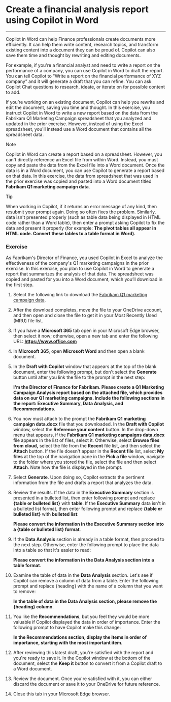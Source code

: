 # Create a financial analysis report using Copilot in Word
---
Copilot in Word can help Finance professionals create documents more efficiently. It can help them write content, research topics, and transform existing content into a document they can be proud of. Copilot can also save them time and thought by rewriting and editing documents.

For example, if you're a financial analyst and need to write a report on the performance of a company, you can use Copilot in Word to draft the report. You can tell Copilot to “Write a report on the financial performance of XYZ company” and it will generate a draft that you can refine. You can ask Copilot Chat questions to research, ideate, or iterate on for possible content to add.

If you’re working on an existing document, Copilot can help you rewrite and edit the document, saving you time and thought. In this exercise, you instruct Copilot in Word to write a new report based on the data from the Fabrikam Q1 Marketing Campaign spreadsheet that you analyzed and updated in the prior exercise. However, instead of using the Excel spreadsheet, you'll instead use a Word document that contains all the spreadsheet data.

> [!NOTE]
> Copilot in Word can create a report based on a spreadsheet. However, you can't directly reference an Excel file from within Word. Instead, you must copy and paste the data from the Excel file into a Word document. Once the data is in a Word document, you can use Copilot to generate a report based on that data. In this exercise, the data from spreadsheet that was used in the prior exercise was copied and pasted into a Word document titled **Fabrikam Q1 marketing campaign data**.

> [!TIP]
> When working in Copilot, if it returns an error message of any kind, then resubmit your prompt again. Doing so often fixes the problem. Similarly, data isn't presented properly (such as table data being displayed in HTML code rather than a Word table), then enter a prompt asking Copilot to fix the data and present it properly (for example: **The pivot tables all appear in HTML code. Convert these tables to a table format in Word).**

### Exercise

As Fabrikam's Director of Finance, you used Copilot in Excel to analyze the effectiveness of the company's Q1 marketing campaigns in the prior exercise. In this exercise, you plan to use Copilot in Word to generate a report that summarizes the analysis of that data. The spreadsheet was copied and pasted for you into a Word document, which you’ll download in the first step.

1.  Select the following link to download the [Fabrikam Q1 marketing campaign data](https://edxinteractivepage.blob.core.windows.net/ms-4004/Fabrikam%20Q1%20marketing%20campaign%20data.docx).
2.  After the download completes, move the file to your OneDrive account, and then open and close the file to get it in your Most Recently Used (MRU) file list.
3.  If you have a **Microsoft 365** tab open in your Microsoft Edge browser, then select it now; otherwise, open a new tab and enter the following URL: **https://www.office.com**
4.  In **Microsoft 365**, open **Microsoft Word** and then open a blank document.
5.  In the **Draft with Copilot** window that appears at the top of the blank document, enter the following prompt, but don't select the **Generate** button until after you link the file to the prompt in the next step:
    
    **I'm the Director of Finance for Fabrikam. Please create a Q1 Marketing Campaign Analysis report based on the attached file, which provides data on our Q1 marketing campaigns. Include the following sections in the report: Executive Summary, Data Analysis, and Recommendations**.
6.  You now must attach to the prompt the **Fabrikam Q1 marketing campaign data.docx** file that you downloaded. In the **Draft with Copilot** window, select the **Reference your content** button. In the drop-down menu that appears, if the **Fabrikam Q1 marketing campaigns data.docx** file appears in the list of files, select it. Otherwise, select **Browse files from cloud,** select the file from the **Recent** file list, and then select the **Attach** button. If the file doesn't appear in the **Recent file** list, select **My files** at the top of the navigation pane in the **Pick a file** window, navigate to the folder where you stored the file, select the file and then select **Attach**. Note how the file is displayed in the prompt.
7.  Select **Generate**. Upon doing so, Copilot extracts the pertinent information from the file and drafts a report that analyzes the data.
8.  Review the results. If the data in the **Executive Summary** section is presented in a bulleted list, then enter following prompt and replace **\{table or bulleted list\}** with **table**. If the **Executive Summary** data isn't in a bulleted list format, then enter following prompt and replace **\{table or bulleted list\}** with **bulleted list**:
    
    **Please convert the information in the Executive Summary section into a \{table or bulleted list\} format**.
9.  If the **Data Analysis** section is already in a table format, then proceed to the next step. Otherwise, enter the following prompt to place the data into a table so that it's easier to read:
    
    **Please convert the information in the Data Analysis section into a table format**.
10. Examine the table of data in the **Data Analysis** section. Let's see if Copilot can remove a column of data from a table. Enter the following prompt and replace \{heading\} with the name of a column that you want to remove:
    
    **In the table of data in the Data Analysis section, please remove the \{heading\} column**.
11. You like the **Recommendations**, but you feel they would be more valuable if Copilot displayed the data in order of importance. Enter the following prompt to have Copilot make this change:
    
    **In the Recommendations section, display the items in order of importance, starting with the most important item**.
12. After reviewing this latest draft, you're satisfied with the report and you're ready to save it. In the Copilot window at the bottom of the document, select the **Keep it** button to convert it from a Copilot draft to a Word document.
13. Review the document. Once you're satisfied with it, you can either discard the document or save it to your OneDrive for future reference.
14. Close this tab in your Microsoft Edge browser.
